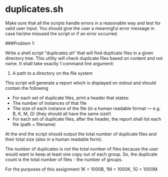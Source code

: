 duplicates.sh
=============

Make sure that all the scripts handle errors in a reasonable way and test for valid user input. You should give the user a meaningful error message in case he/she misused the script or if an error occurred.

###Problem 1:

Write a shell script “duplicates.sh” that will find duplicate files in a given directory tree. This utility will check duplicate files based on content and not name.
It shall take exactly 1 command line argument:
1.	A path to a directory on the file system

This script will generate a report which is displayed on stdout and should contain the following
+	For each set of duplicate files, print a header that states:
 + The number of instances of that file
 + The size of each instance of the file (in a human readable format — e.g. B, K, M, G) (they should all have the same size!)
+	For each set of duplicate files, after the header, the report shall list each file (path + filename)

At the end the script should output the total number of duplicate files and their total size (also in a human readable form).

The number of duplicates is not the total number of files because the user would want to keep at least one copy out of each group. So, the duplicate count is the total number of files - the number of groups.

For the purposes of this assignment 1K = 1000B, 1M = 1000K, 1G = 1000M.
